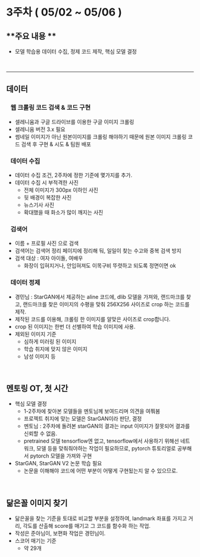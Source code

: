 # **3주차 ( 05/02 ~ 05/06 )**

## **주요 내용 **
  - 모델 학습용 데이터 수집, 정제 코드 제작, 핵심 모델 결정 


<br/>



----------

## **데이터**
### &nbsp;&nbsp; 웹 크롤링 코드 검색 & 코드 구현
- 셀레니움과 구글 드라이브를 이용한 구글 이미지 크롤링
- 셀레니움 버전 3.x 필요
- 썸네일 이미지가 아닌 원본이미지를 크롤링 해야하기 때문에 원본 이미지 크롤링 코드 검색 후 구현 & 시도 & 팀원 배포
  
### &nbsp;&nbsp; 데이터 수집
- 데이터 수집 조건, 2주차에 정한 기준에 몇가지를 추가.
- 데이터 수집 시 부적격한 사진
    - 전체 이미지가 300px 이하인 사진
    - 뒷 배경이 복잡한 사진
    - 뉴스기사 사진
    - 확대했을 때 화소가 많이 깨지는 사진
  
### &nbsp;&nbsp; 검색어
- 이름 + 프로필 사진 으로 검색
- 검색어는 검색어 정리 페이지에 정리해 둬, 일일이 찾는 수고와 중복 검색 방지
- 검색 대상 : 여자 아이돌, 여배우
    - 화장이 입혀지거나, 안입혀져도 이목구비 뚜렷하고 되도록 정면이면 ok
### &nbsp;&nbsp; 데이터 정제
- 경민님 : StarGAN에서 제공하는 aline 코드에, dlib 모델을 가져와, 랜드마크를 찾고, 랜드마크를 찾은 이미지의 수평을 맞춰 256X256 사이즈로 crop 하는 코드를 제작.
- 제작된 코드를 이용해, 크롤링 한 이미지를 알맞은 사이즈로 crop합니다.
- crop 된 이미지는 한번 더 선별하여 학습 이미지에 사용.
- 제외된 이미지 기준
    - 심하게 미러링 된 이미지
    - 학습 취지에 맞지 않은 이미지
    - 남성 이미지 등
       

<br/>


     
## **멘토링 OT, 첫 시간**
- 핵심 모델 결정
    - 1-2주차에 찾아본 모델들을 멘토님께 보여드리며 의견을 여쭤봄
    - 프로젝트 취지에 맞는 모델은 StarGAN이라 판단, 결정
    - 멘토님 : 2주차에 돌려본 starGAN의 결과는 input 이미지가 잘못되어 결과를 신뢰할 수 없음.
    - pretrained 모델 tensorflow엔 없고, tensorflow에서 사용하기 위해선 네트워크, 모델 등을 맞춰줘야하는 작업이 필요하므로, pytorch 튜토리얼로 공부해서  pytorch 모델을 가져와 구현
- StarGAN, StarGAN V2 논문 학습 필요
    - 논문을 이해해야 코드에 어떤 부분이 어떻게 구현됬는지 알 수 있으므로.
    

<br/>



## **닮은꼴 이미지 찾기**
- 닮은꼴을 찾는 기준을 토대로 비교할 부분을 설정하여, landmark 좌표를 가지고 거리, 각도를 산출해 score를 매기고 그 코드를 함수화 하는 작업.
- 작성은 준아님이, 보편화 작업은 경민님이.
- 스코어 매기는 기준
    - 약 29개